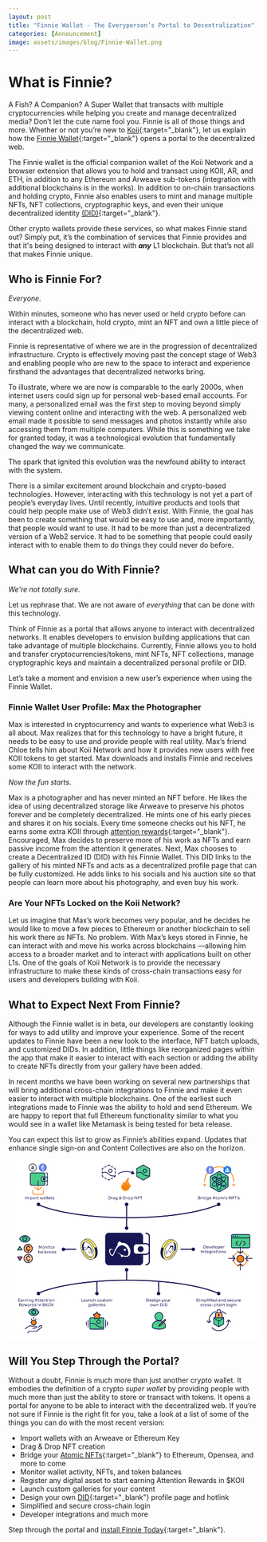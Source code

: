 ```yaml
---
layout: post
title: "Finnie Wallet - The Everyperson’s Portal to Decentralization"
categories: [Announcement]
image: assets/images/blog/Finnie-Wallet.png
---
```


# What is Finnie?

A Fish? A Companion? A Super Wallet that transacts with multiple cryptocurrencies while helping you create and manage decentralized media? Don’t let the cute name fool you. Finnie is all of those things and more. Whether or not you’re new to [Koii](http://koii.network){:target="\_blank"}, let us explain how the [Finnie Wallet](https://koii.me/FinnieDCI){:target="\_blank"} opens a portal to the decentralized web.

The Finnie wallet is the official companion wallet of the Koii Network and a browser extension that allows you to hold and transact using KOII, AR, and ETH, in addition to any Ethereum and Arweave sub-tokens (integration with additional blockchains is in the works). In addition to on-chain transactions and holding crypto, Finnie also enables users to mint and manage multiple NFTs, NFT collections, cryptographic keys, and even their unique decentralized identity [(DID)](http://koii.network){:target="\_blank"}.

Other crypto wallets provide these services, so what makes Finnie stand out? Simply put, it’s the combination of services that Finnie provides and that it's being designed to interact with **_any_** L1 blockchain. But that’s not all that makes Finnie unique.

## Who is Finnie For?

_Everyone._ 

Within minutes, someone who has never used or held crypto before can interact with a blockchain, hold crypto, mint an NFT and own a little piece of the decentralized web.

Finnie is representative of where we are in the progression of decentralized infrastructure. Crypto is effectively moving past the concept stage of Web3 and enabling people who are new to the space to interact and experience firsthand the advantages that decentralized networks bring.

To illustrate, where we are now is comparable to the early 2000s, when internet users could sign up for personal web-based email accounts. For many, a personalized email was the first step to moving beyond simply viewing content online and interacting with the web. A personalized web email made it possible to send messages and photos instantly while also accessing them from multiple computers. While this is something we take for granted today, it was a technological evolution that fundamentally changed the way we communicate.

The spark that ignited this evolution was the newfound ability to interact with the system.

There is a similar excitement around blockchain and crypto-based technologies. However, interacting with this technology is not yet a part of people’s everyday lives. Until recently, intuitive products and tools that could help people make use of Web3 didn’t exist. With Finnie, the goal has been to create something that would be easy to use and, more importantly, that people would want to use. It had to be more than just a decentralized version of a Web2 service. It had to be something that people could easily interact with to enable them to do things they could never do before.


## What can you do With Finnie?

_We’re not totally sure._

Let us rephrase that. We are not aware of _everything_ that can be done with this technology. 

Think of Finnie as a portal that allows anyone to interact with decentralized networks. It enables developers to envision building applications that can take advantage of multiple blockchains. Currently, Finnie allows you to hold and transfer cryptocurrencies/tokens, mint NFTs, NFT collections, manage cryptographic keys and maintain a decentralized personal profile or DID.

Let’s take a moment and envision a new user’s experience when using the Finnie Wallet.

### Finnie Wallet User Profile: Max the Photographer

Max is interested in cryptocurrency and wants to experience what Web3 is all about. Max realizes that for this technology to have a bright future, it needs to be easy to use and provide people with real utility. Max’s friend Chloe tells him about Koii Network and how it provides new users with free KOII tokens to get started. Max downloads and installs Finnie and receives some KOII to interact with the network.

_Now the fun starts._

Max is a photographer and has never minted an NFT before. He likes the idea of using decentralized storage like Arweave to preserve his photos forever and be completely decentralized. He mints one of his early pieces and shares it on his socials. Every time someone checks out his NFT, he earns some extra KOII through [attention rewards](https://blog.koii.network/attention-reward/){:target="\_blank"}. Encouraged, Max decides to preserve more of his work as NFTs and earn passive income from the attention it generates. Next, Max chooses to create a Decentralized ID (DID) with his Finnie Wallet. This DID links to the gallery of his minted NFTs and acts as a decentralized profile page that can be fully customized. He adds links to his socials and his auction site so that people can learn more about his photography, and even buy his work.

### Are Your NFTs Locked on the Koii Network?

Let us imagine that Max’s work becomes very popular, and he decides he would like to move a few pieces to Ethereum or another blockchain to sell his work there as NFTs. No problem. With Max’s keys stored in Finnie, he can interact with and move his works across blockchains —allowing him access to a broader market and to interact with applications built on other L1s. One of the goals of Koii Network is to provide the necessary infrastructure to make these kinds of cross-chain transactions easy for users and developers building with Koii.

## What to Expect Next From Finnie?

Although the Finnie wallet is in beta, our developers are constantly looking for ways to add utility and improve your experience. Some of the recent updates to Finnie have been a new look to the interface, NFT batch uploads, and customized DIDs. In addition, little things like reorganized pages within the app that make it easier to interact with each section or adding the ability to create NFTs directly from your gallery have been added.

In recent months we have been working on several new partnerships that will bring additional cross-chain integrations to Finnie and make it even easier to interact with multiple blockchains. One of the earliest such integrations made to Finnie was the ability to hold and send Ethereum. We are happy to report that full Ethereum functionality similar to what you would see in a wallet like Metamask is being tested for beta release.

You can expect this list to grow as Finnie’s abilities expand. Updates that enhance single sign-on and Content Collectives are also on the horizon.

![Finnie Decentralization Portal](/assets/images/blog/Finnie-Wallet-graphics-especs.png)

## Will You Step Through the Portal?

Without a doubt, Finnie is much more than just another crypto wallet. It embodies the definition of a crypto _super wallet_ by providing people with much more than just the ability to store or transact with tokens. It opens a portal for anyone to be able to interact with the decentralized web. If you’re not sure if Finnie is the right fit for you, take a look at a list of some of the things you can do with the most recent version:

- Import wallets with an Arweave or Ethereum Key
- Drag & Drop NFT creation
- Bridge your [Atomic NFTs](https://atomicnft.com/){:target="\_blank"} to Ethereum, Opensea, and more to come
- Monitor wallet activity, NFTs, and token balances
- Register any digital asset to start earning Attention Rewards in $KOII
- Launch custom galleries for your content
- Design your own [DID](http://koii.network){:target="\_blank"} profile page and hotlink
- Simplified and secure cross-chain login
- Developer integrations and much more

Step through the portal and [install Finnie Today](https://chrome.google.com/webstore/detail/finnie/cjmkndjhnagcfbpiemnkdpomccnjblmj){:target="\_blank"}.